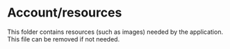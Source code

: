 # Account/resources

This folder contains resources (such as images) needed by the application. This file can
be removed if not needed.
